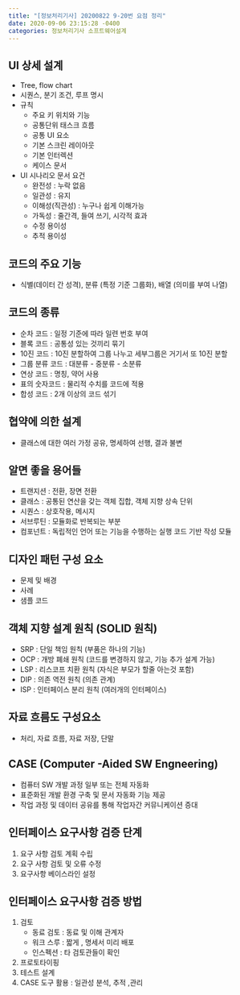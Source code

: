 ```yaml
---
title: "[정보처리기사] 20200822 9-20번 요점 정리"
date: 2020-09-06 23:15:28 -0400
categories: 정보처리기사 소프트웨어설계
---
```


## UI 상세 설계
- Tree, flow chart
- 시퀀스, 분기 조건, 루프 명시
- 규칙
    - 주요 키 위치와 기능
    - 공통단위 태스크 흐름
    - 공통 UI 요소
    - 기본 스크린 레이아웃
    - 기본 인터렉션
    - 케이스 문서
- UI 시나리오 문서 요건
    - 완전성 : 누락 없음
    - 일관성 : 유지
    - 이해성(직관성) : 누구나 쉽게 이해가능
    - 가독성 : 줄간격, 들여 쓰기, 시각적 효과
    - 수정 용이성
    - 추적 용이성

## 코드의 주요 기능

- 식별(데이터 간 성격), 분류 (특정 기준 그룹화), 배열 (의미를 부여 나열)

## 코드의 종류

- 순차 코드 : 일정 기준에 따라 일련 번호 부여
- 블록 코드 : 공통성 있는 것끼리 묶기
- 10진 코드 : 10진 분할하여 그룹 나누고 세부그룹은 거기서 또 10진 분할
- 그룹 분류 코드 : 대분류 - 중분류 - 소분류
- 연상 코드 : 명칭, 약어 사용
- 표의 숫자코드 : 물리적 수치를 코드에 적용
- 합성 코드 : 2개 이상의 코드 섞기

## 협약에 의한 설계 

- 클래스에 대한 여러 가정 공유, 명세하여 선행, 결과 불변

## 알면 좋을 용어들

- 트랜지션 : 전환, 장면 전환
- 클래스 : 공통된 연산을 갖는 객체 집합, 객체 지향 상속 단위
- 시퀀스 : 상호작용, 메시지
- 서브루틴 : 모듈화로 반복되는 부분
- 컴포넌트 : 독립적인 언어 또는 기능을 수행하는 실행 코드 기반 작성 모듈

## 디자인 패턴 구성 요소

- 문제 및 배경
- 사례
- 샘플 코드

## 객체 지향 설계 원칙 (SOLID 원칙)

- SRP : 단일 책임 원칙 (부품은 하나의 기능)
- OCP : 개방 폐쇄 원칙 (코드를 변경하지 않고, 기능 추가 설계 가능)
- LSP : 리스코프 치환 원칙 (자식은 부모가 할줄 아는것 포함)
- DIP : 의존 역전 원칙 (의존 관계)
- ISP : 인터페이스 분리 원칙 (여러개의 인터페이스)

## 자료 흐름도 구성요소

- 처리, 자료 흐름, 자료 저장, 단말

## CASE (Computer -Aided SW Engneering)

- 컴퓨터 SW 개발 과정 일부 또는 전체 자동화
- 표준화된 개발 환경 구축 및 문서 자동화 기능 제공
- 작업 과정 및 데이터 공유를 통해 작업자간 커뮤니케이션 증대

## 인터페이스 요구사항 검증 단계

1. 요구 사항 검토 계획 수립
2. 요구 사항 검토 및 오류 수정
3. 요구사항 베이스라인 설정

## 인터페이스 요구사항 검증 방법

1. 검토
    - 동료 검토 : 동료 및 이해 관계자
    - 워크 스루 : 짧게 , 명세서 미리 배포
    - 인스펙션 : 타 검토관들이 확인
2. 프로토타이핑
3. 테스트 설계
4. CASE 도구 활용 : 일관성 분석, 추적 ,관리


